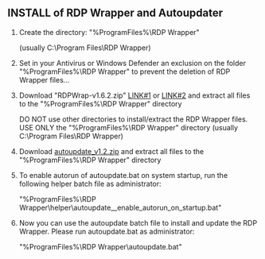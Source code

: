 INSTALL of RDP Wrapper and Autoupdater
--------------------------------------

1. Create the directory: "%ProgramFiles%\RDP Wrapper"
   
   (usually C:\Program Files\RDP Wrapper)
 
3. Set in your Antivirus or Windows Defender an exclusion on the folder "%ProgramFiles%\RDP Wrapper" to prevent the deletion of RDP Wrapper files...
 
5. Download "RDPWrap-v1.6.2.zip" [LINK#1](https://github.com/stascorp/rdpwrap/releases) or [LINK#2](https://sabercathost.com/e2bm/RDPWrap-v1.6.2.zip) and extract all files to the "%ProgramFiles%\RDP Wrapper" directory

   DO NOT use other directories to install/extract the RDP Wrapper files.
   USE ONLY the "%ProgramFiles%\RDP Wrapper" directory
   (usually C:\Program Files\RDP Wrapper)

7. Download [autoupdate_v1.2.zip](https://github.com/asmtron/rdpwrap/raw/master/autoupdate_v1.2.zip) and extract all files to the "%ProgramFiles%\RDP Wrapper" directory

9. To enable autorun of autoupdate.bat on system startup, run the following helper batch file as administrator:

    "%ProgramFiles%\RDP Wrapper\helper\autoupdate__enable_autorun_on_startup.bat"
   

11. Now you can use the autoupdate batch file to install and update the RDP Wrapper. Please run autoupdate.bat as administrator:

    "%ProgramFiles%\RDP Wrapper\autoupdate.bat"
    
